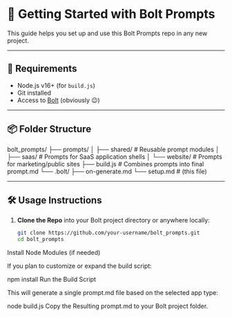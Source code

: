 # 🚀 Getting Started with Bolt Prompts

This guide helps you set up and use this Bolt Prompts repo in any new project.

---

## 🧰 Requirements

- Node.js v16+ (for `build.js`)
- Git installed
- Access to [Bolt](https://bolt.build) (obviously 😉)

---

## 📦 Folder Structure

bolt_prompts/
├── prompts/
│ ├── shared/ # Reusable prompt modules
│ ├── saas/ # Prompts for SaaS application shells
│ └── website/ # Prompts for marketing/public sites
├── build.js # Combines prompts into final prompt.md
└── .bolt/
├── on-generate.md
└── setup.md # (this file)

---

## 🛠️ Usage Instructions

1. **Clone the Repo** into your Bolt project directory or anywhere locally:

   ```bash
   git clone https://github.com/your-username/bolt_prompts.git
   cd bolt_prompts

Install Node Modules (if needed)

If you plan to customize or expand the build script:

npm install
Run the Build Script

This will generate a single prompt.md file based on the selected app type:

node build.js
Copy the Resulting prompt.md to your Bolt project folder.
